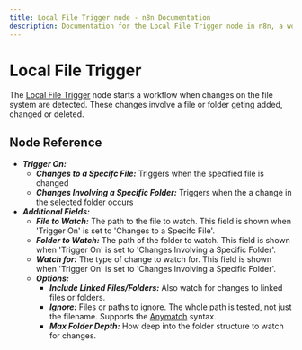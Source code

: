 ```yaml
---
title: Local File Trigger node - n8n Documentation
description: Documentation for the Local File Trigger node in n8n, a workflow automation platform. Includes guidance on usage, and links to examples.
---
```


# Local File Trigger

The [Local File Trigger]() node starts a workflow when changes on the file system are detected. These changes involve a file or folder geting added, changed or deleted.

## Node Reference

- ***Trigger On:***
    - ***Changes to a Specifc File:*** Triggers when the specified file is changed
	- ***Changes Involving a Specific Folder:*** Triggers when the a change in the selected folder occurs
- ***Additional Fields:***
	- ***File to Watch:*** The path to the file to watch. This field is shown when 'Trigger On' is set to 'Changes to a Specifc File'.
	- ***Folder to Watch:*** The path of the folder to watch. This field is shown when 'Trigger On' is set to 'Changes Involving a Specific Folder'.
	- ***Watch for:*** The type of change to watch for. This field is shown when 'Trigger On' is set to 'Changes Involving a Specific Folder'.
	- ***Options:***
		- ***Include Linked Files/Folders:*** Also watch for changes to linked files or folders.
		- ***Ignore:*** Files or paths to ignore. The whole path is tested, not just the filename. Supports the [Anymatch](https://github.com/micromatch/anymatch) syntax.
		- ***Max Folder Depth:*** How deep into the folder structure to watch for changes.

